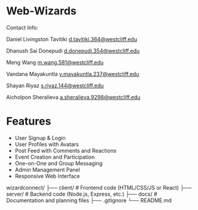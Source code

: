 # Web-Wizards

Contact Info:

Daniel Livingston Tavitiki
d.tavitiki.364@westcliff.edu

Dhanush Sai Donepudi
d.donepudi.354@westcliff.edu

Meng Wang
m.wang.581@westcliff.edu

Vandana Mayakuntla
v.mayakuntla.237@westcliff.edu

Shayan Riyaz
s.riyaz.144@westcliff.edu

Aicholpon Sheralieva
a.sheralieva.9298@westcliff.edu

# Features

- User Signup & Login
- User Profiles with Avatars
- Post Feed with Comments and Reactions
- Event Creation and Participation
- One-on-One and Group Messaging
- Admin Management Panel
- Responsive Web Interface

wizardconnect/
├── client/ # Frontend code (HTML/CSS/JS or React)
├── server/ # Backend code (Node.js, Express, etc.)
├── docs/ # Documentation and planning files
├── .gitignore
└── README.md
